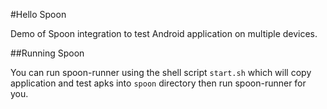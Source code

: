 #Hello Spoon

Demo of Spoon integration to test Android application on multiple devices.

##Running Spoon

You can run spoon-runner using the shell script ```start.sh``` which will copy application and test apks into ```spoon``` directory then run spoon-runner for you. 
